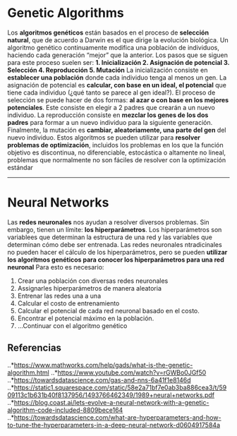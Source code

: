 # Genetic Algorithms

Los **algoritmos genéticos** están basados en el proceso de **selección natural**, que de acuerdo a Darwin es el que dirige la evolución biológica.
Un algoritmo genético continuamente modifica una población de individuos, haciendo cada generación “mejor” que la anterior. Los pasos que se siguen para este proceso suelen ser:
	**1. Inicialización
	2. Asignación de potencial 
	3. Selección
	4. Reproducción
	5. Mutación**
La inicialización consiste en **establecer una población** donde cada individuo tenga al menos un gen.
La asignación de potencial es **calcular, con base en un ideal, el potencial** que tiene cada individuo (¿qué tanto se parece al gen ideal?).
El proceso de selección se puede hacer de dos formas: **al azar o con base en los mejores potenciales**. Este consiste en elegir a 2 padres que crearán a un nuevo individuo.
La reproducción consiste en **mezclar los genes de los dos padres** para formar a un nuevo individuo para la siguiente generación.
Finalmente, la mutación es **cambiar, aleatoriamente, una parte del gen** del nuevo individuo.
Estos algoritmos se pueden utilizar para **resolver problemas de optimización**, incluidos los problemas en los que la función objetivo es discontinua, no diferenciable, estocástica o altamente no lineal, problemas que normalmente no son fáciles de resolver con la optimización estándar
___
# Neural Networks

Las **redes neuronales** nos ayudan a resolver diversos problemas. Sin embargo, tienen un límite: **los hiperparámetros**. Los hiperparámetros son variablees que determinan la estructura de una red y las variables que determinan cómo debe ser entrenada. Las redes neuronales ntradicinales no pueden hacer el cálculo de los hiperparámetros, pero se pueden **utilizar los algoritmos genéticos para conocer los hiperparámetros para una red neuronal**
Para esto es necesario:
1. Crear una población con diversas redes neuronales
2. Assignarles hiperparámetros de manera aleatoria
3. Entrenar las redes una a una
4. Calcular el costo de entrenamiento
5. Calcular el potencial de cada red neuronal basado en el costo.
6. Encontrar el potencial máximo en la población.
7. ...Continuar con el algoritmo genético

## Referencias
..*https://www.mathworks.com/help/gads/what-is-the-genetic-algorithm.html
..*https://www.youtube.com/watch?v=rGWBo0JGf50
..*https://towardsdatascience.com/gas-and-nns-6a41f1e8146d
..*https://static1.squarespace.com/static/58e2a71bf7e0ab3ba886cea3/t/5909113c1b631b40f8137956/1493766462349/1989+neural+networks.pdf
..*https://blog.coast.ai/lets-evolve-a-neural-network-with-a-genetic-algorithm-code-included-8809bece164
..*https://towardsdatascience.com/what-are-hyperparameters-and-how-to-tune-the-hyperparameters-in-a-deep-neural-network-d0604917584a

